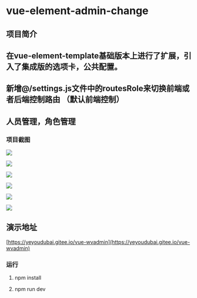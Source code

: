 # vue-element-admin-change  #

## 项目简介

## 在vue-element-template基础版本上进行了扩展，引入了集成版的选项卡，公共配置。 ##

## 新增@/settings.js文件中的routesRole来切换前端或者后端控制路由 （默认前端控制） ##

## 人员管理，角色管理 ##

### 项目截图

![](https://s1.ax1x.com/2020/06/11/t7xdHA.png)

![](https://s1.ax1x.com/2020/06/11/t7xYcD.png)

![](https://s1.ax1x.com/2020/06/11/t7xUnH.png)

![](https://s1.ax1x.com/2020/06/11/t7xJ1O.png)

![](https://s1.ax1x.com/2020/06/11/t7xtje.png)

![](https://s1.ax1x.com/2020/06/11/t7xaBd.png)

## 演示地址 ##

[https://yeyoudubai.gitee.io/vue-wvadmin](https://yeyoudubai.gitee.io/vue-wvadmin)

### 运行

1. npm install

2. npm run dev

